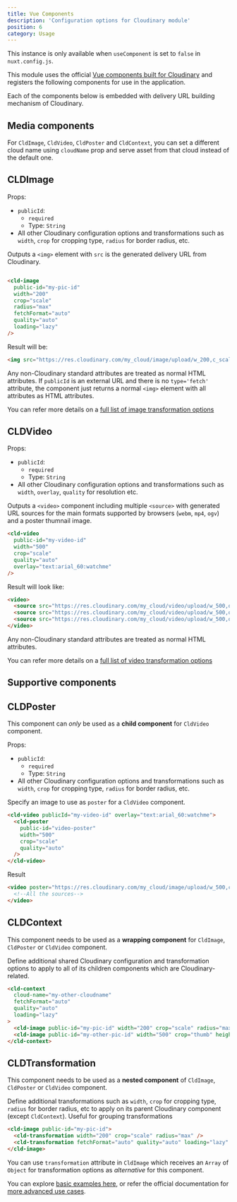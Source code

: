 ```yaml
---
title: Vue Components
description: 'Configuration options for Cloudinary module'
position: 6
category: Usage
---
```


<alert>

This instance is only available when `useComponent` is set to `false` in `nuxt.config.js`.

</alert>

This module uses the official [Vue components built for Cloudinary](https://github.com/cloudinary/cloudinary-vue) and registers the following components for use in the application.

Each of the components below is embedded with delivery URL building mechanism of Cloudinary.

## Media components

<alert type="info">

For `CldImage`, `CldVideo`, `CldPoster` and `CldContext`, you can set a different cloud name using `cloudName` prop and serve asset from that cloud instead of the default one.

</alert>

## CLDImage

Props:

* `publicId`:
  * `required`
  * Type: `String`
* All other Cloudinary configuration options and transformations such as `width`, `crop` for cropping type, `radius` for border radius, etc.

Outputs a `<img>` element with `src` is the generated delivery URL from Cloudinary.

```html

<cld-image
  public-id="my-pic-id"
  width="200"
  crop="scale"
  radius="max"
  fetchFormat="auto"
  quality="auto"
  loading="lazy"
/>
```

Result will be:

```html
<img src="https://res.cloudinary.com/my_cloud/image/upload/w_200,c_scale,r_max,f_auto,q_auto/my-pic-id" />
```

Any non-Cloudinary standard attributes are treated as normal HTML attributes. If `publicId` is an external URL and there is no `type='fetch'` attribute, the component just returns a normal `<img>` element with all attributes as HTML attributes.

You can refer more details on a [full list of image transformation options](https://cloudinary.com/documentation/image_transformations)

## CLDVideo

Props:

* `publicId`:
  * `required`
  * Type: `String`
* All other Cloudinary configuration options and transformations such as `width`, `overlay`, `quality` for resolution etc.

Outputs a `<video>` component including multiple `<source>` with generated URL sources for the main formats supported by browsers (`webm`, `mp4`, `ogv`) and a poster thumnail image. 

```html
<cld-video
  public-id="my-video-id"
  width="500"
  crop="scale"
  quality="auto"
  overlay="text:arial_60:watchme"
/>
```

Result will look like:

```html
<video>
  <source src="https://res.cloudinary.com/my_cloud/video/upload/w_500,q_auto,c_scale,l_text:arial_60:watchme/my-video-id.webm" type="video/webm">
  <source src="https://res.cloudinary.com/my_cloud/video/upload/w_500,q_auto,c_scale,l_text:arial_60:watchme/my-video-id.mp4" type="video/mp4">
  <source src="https://res.cloudinary.com/my_cloud/video/upload/w_500,q_auto,c_scale,l_text:arial_60:watchme/my-video-id.ogv" type="video/ogg">
</video>
```

Any non-Cloudinary standard attributes are treated as normal HTML attributes.

You can refer more details on a [full list of video transformation options](https://cloudinary.com/documentation/video_manipulation_and_delivery#video_transformations_reference)

## Supportive components

## CLDPoster

<alert>

  This component can *only* be used as a **child component** for `CldVideo` component.

</alert>

Props:

* `publicId`:
  * `required`
  * Type: `String`
* All other Cloudinary configuration options and transformations such as `width`, `crop` for cropping type, `radius` for border radius, etc.

Specify an image to use as `poster` for a `CldVideo` component.

```html
<cld-video publicId="my-video-id" overlay="text:arial_60:watchme">
  <cld-poster
    public-id="video-poster" 
    width="500"
    crop="scale"
    quality="auto"
  />
</cld-video>
```

Result

```html
<video poster="https://res.cloudinary.com/my_cloud/image/upload/w_500,c_scale,q_auto/video-poster">
  <!--All the sources-->
</video>
```

## CLDContext

<alert>

  This component needs to be used as a **wrapping component** for `CldImage`, `CldPoster` or `CldVideo` component.

</alert>

Define additional shared Cloudinary configuration and transformation options to apply to all of its children components which are Cloudinary-related.

```html
<cld-context
  cloud-name="my-other-cloudname"
  fetchFormat="auto"
  quality="auto"
  loading="lazy"
>
  <cld-image public-id="my-pic-id" width="200" crop="scale" radius="max" />
  <cld-image public-id="my-other-pic-id" width="500" crop="thumb" height="500" />
</cld-context>
```

## CLDTransformation

<alert>

  This component needs to be used as a **nested component** of `CldImage`, `CldPoster` or `CldVideo` component.

</alert>

Define additional transformations such as `width`, `crop` for cropping type, `radius` for border radius, etc to apply on its parent Cloudinary component (except `CldContext`). Useful for grouping transformations

```html
<cld-image public-id="my-pic-id">
  <cld-transformation width="200" crop="scale" radius="max" />
  <cld-transformation fetchFormat="auto" quality="auto" loading="lazy" />
</cld-image>
```

<alert type="info">

  You can use `transformation` attribute in `CldImage` which receives an `Array` of `Object` for transformation options as *alternative* for this component.

</alert>

You can explore [basic examples here](/examples-components), or refer the official documentation for [more advanced use cases](https://cloudinary.com/documentation/vue_image_manipulation).